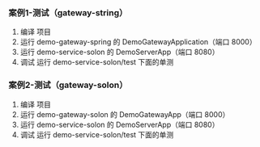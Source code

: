 
### 案例1-测试（gateway-string）

1. 编译 项目
2. 运行 demo-gateway-spring 的 DemoGatewayApplication（端口 8000）
3. 运行 demo-service-solon 的 DemoServerApp（端口 8080）
4. 调试 运行 demo-service-solon/test 下面的单测



### 案例2-测试（gateway-solon）

1. 编译 项目
2. 运行 demo-gateway-solon 的 DemoGatewayApp（端口 8000）
3. 运行 demo-service-solon 的 DemoServerApp（端口 8080）
4. 调试 运行 demo-service-solon/test 下面的单测
